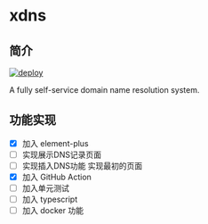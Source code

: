 # xdns

## 简介

[![deploy](https://github.com/tcpgnl/xdns-web/actions/workflows/main.yml/badge.svg)](https://github.com/tcpgnl/xdns-web/actions/workflows/main.yml)  

A fully self-service domain name resolution system.

## 功能实现

- [x] 加入 element-plus
- [ ] 实现展示DNS记录页面
- [ ] 实现插入DNS功能 实现最初的页面
- [x] 加入 GitHub Action
- [ ] 加入单元测试
- [ ] 加入 typescript
- [ ] 加入 docker 功能
